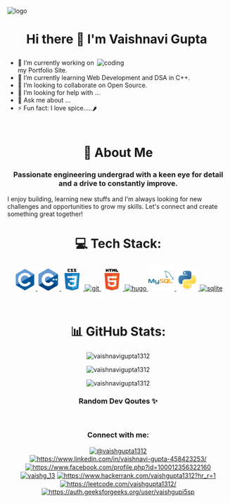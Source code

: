 ![logo](https://camo.githubusercontent.com/ba9f3bd30647e352a3f5e1e45eb45c6ec7bad6155cd16aaedf4a426738da0ca5/68747470733a2f2f696e646f616e616c79746963612e636f6d2f7374617469632f696d616765732f62616e6e6572722e676966)
<p><h1 align="center"> Hi there 👋 I'm Vaishnavi Gupta <a href="https://visitcount.itsvg.in"><img src="https://visitcount.itsvg.in/api?id=vaishnavigupta1312&amp;icon=2&amp;color=6" alt=""></a></p></h1>


<div><img align= "right" alt="coding" width="300" src="https://mir-s3-cdn-cf.behance.net/project_modules/disp/601014116770475.6068beff4640a.gif">

- 🔭 I’m currently working on my Portfolio Site.
- 🌱 I’m currently learning Web Development and DSA in C++.
- 👯 I’m looking to collaborate on Open Source.
- 🤔 I’m looking for help with ...
- 💬 Ask me about ...
- ⚡ Fun fact: I love spice.....🌶</div>
<br>

<h1 align="center">💫 About Me</h1>

<h3><p align="center">Passionate engineering undergrad with a keen eye for detail and a drive to constantly improve.</h3>
  I enjoy building, learning new stuffs and I'm always looking for new challenges and opportunities to grow my skills. Let's connect and create something great together!<br></p>

<h1 align="center"> 💻 Tech Stack:</h1>


<p align="center"> <a href="https://www.cprogramming.com/" target="_blank" rel="noreferrer"> <img src="https://raw.githubusercontent.com/devicons/devicon/master/icons/c/c-original.svg" alt="c" width="50" height="50"/> </a> <a href="https://www.w3schools.com/cpp/" target="_blank" rel="noreferrer"> <img src="https://raw.githubusercontent.com/devicons/devicon/master/icons/cplusplus/cplusplus-original.svg" alt="cplusplus" width="50" height="50"/> </a> <a href="https://www.w3schools.com/css/" target="_blank" rel="noreferrer"> <img src="https://raw.githubusercontent.com/devicons/devicon/master/icons/css3/css3-original-wordmark.svg" alt="css3" width="50" height="50"/> </a> <a href="https://git-scm.com/" target="_blank" rel="noreferrer"> <img src="https://www.vectorlogo.zone/logos/git-scm/git-scm-icon.svg" alt="git" width="40" height="40"/> </a> <a href="https://www.w3.org/html/" target="_blank" rel="noreferrer"> <img src="https://raw.githubusercontent.com/devicons/devicon/master/icons/html5/html5-original-wordmark.svg" alt="html5" width="50" height="50"/> </a> <a href="https://gohugo.io/" target="_blank" rel="noreferrer"> <img src="https://api.iconify.design/logos-hugo.svg" alt="hugo" width="60" height="60"/> </a> <a href="https://www.mysql.com/" target="_blank" rel="noreferrer"> <img src="https://raw.githubusercontent.com/devicons/devicon/master/icons/mysql/mysql-original-wordmark.svg" alt="mysql" width="60" height="60"/> </a> <a href="https://www.python.org" target="_blank" rel="noreferrer"> <img src="https://raw.githubusercontent.com/devicons/devicon/master/icons/python/python-original.svg" alt="python" width="50" height="50"/> </a> <a href="https://www.sqlite.org/" target="_blank" rel="noreferrer"> <img src="https://www.vectorlogo.zone/logos/sqlite/sqlite-icon.svg" alt="sqlite" width="50" height="50"/> </a> </p><br>

<h1 align="center">📊 GitHub Stats:</h1>

<p align="center"><img src="https://github-readme-stats.vercel.app/api?username=Vaishnavigupta1312&amp;theme=midnight-purple&amp;hide_border=false&amp;include_all_commits=false&amp;count_private=false" alt="vaishnavigupta1312"><br/></p>


<p align="center"><img src="https://github-readme-streak-stats.herokuapp.com/?user=Vaishnavigupta1312&amp;theme=midnight-purple&amp;hide_border=false" alt="vaishnavigupta1312"></p>


<p align="center"><img src="https://github-readme-stats.vercel.app/api/top-langs/?username=Vaishnavigupta1312&amp;theme=midnight-purple&amp;hide_border=false&amp;include_all_commits=false&amp;count_private=false&amp;layout=compact" alt="vaishnavigupta1312"></p>


<!-- ## 🐦 Latest Tweet

[![](https://gtce.itsvg.in/api?username=@vaishgupta1312)](https://github.com/VishwaGauravIn/github-twitter-card-embed)
 -->
<h3 align="center"> Random Dev Qoutes ✨</h3>

<p align="center"><img src="https://quotes-github-readme.vercel.app/api?type=horizontal&amp;theme=dark" alt=""></p>


<h3 align="center">Connect with me:</h3>
<p align="center">
<a href="https://twitter.com/@vaishgupta1312" target="blank"><img align="center" src="https://raw.githubusercontent.com/rahuldkjain/github-profile-readme-generator/master/src/images/icons/Social/twitter.svg" alt="@vaishgupta1312" height="30" width="40" /></a>
<a href="https://linkedin.com/in/https://www.linkedin.com/in/vaishnavi-gupta-458423253/" target="blank"><img align="center" src="https://raw.githubusercontent.com/rahuldkjain/github-profile-readme-generator/master/src/images/icons/Social/linked-in-alt.svg" alt="https://www.linkedin.com/in/vaishnavi-gupta-458423253/" height="30" width="40" /></a>
<a href="https://fb.com/https://www.facebook.com/profile.php?id=100012356322160" target="blank"><img align="center" src="https://raw.githubusercontent.com/rahuldkjain/github-profile-readme-generator/master/src/images/icons/Social/facebook.svg" alt="https://www.facebook.com/profile.php?id=100012356322160" height="30" width="40" /></a>
<a href="https://instagram.com/vaishg_13" target="blank"><img align="center" src="https://raw.githubusercontent.com/rahuldkjain/github-profile-readme-generator/master/src/images/icons/Social/instagram.svg" alt="vaishg_13" height="30" width="40" /></a>
<a href="https://www.hackerrank.com/https://www.hackerrank.com/vaishgupta1312?hr_r=1" target="blank"><img align="center" src="https://raw.githubusercontent.com/rahuldkjain/github-profile-readme-generator/master/src/images/icons/Social/hackerrank.svg" alt="https://www.hackerrank.com/vaishgupta1312?hr_r=1" height="30" width="40" /></a>
<a href="https://www.leetcode.com/https://leetcode.com/vaishgupta1312/" target="blank"><img align="center" src="https://raw.githubusercontent.com/rahuldkjain/github-profile-readme-generator/master/src/images/icons/Social/leet-code.svg" alt="https://leetcode.com/vaishgupta1312/" height="30" width="40" /></a>
<a href="https://auth.geeksforgeeks.org/user/https://auth.geeksforgeeks.org/user/vaishgupi5sp" target="blank"><img align="center" src="https://raw.githubusercontent.com/rahuldkjain/github-profile-readme-generator/master/src/images/icons/Social/geeks-for-geeks.svg" alt="https://auth.geeksforgeeks.org/user/vaishgupi5sp" height="30" width="40" /></a>
</p>

<!-- Proudly created with GPRM ( https://gprm.itsvg.in ) -->

